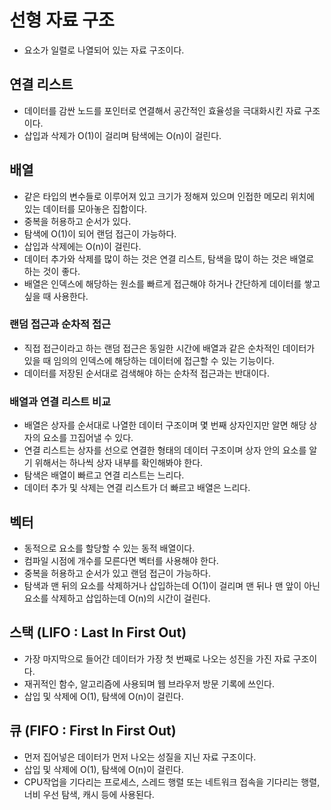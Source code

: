 # 선형 자료 구조

- 요소가 일렬로 나열되어 있는 자료 구조이다.

## 연결 리스트

- 데이터를 감싼 노드를 포인터로 연결해서 공간적인 효율성을 극대화시킨 자료 구조이다.
- 삽입과 삭제가 O(1)이 걸리며 탐색에는 O(n)이 걸린다.

## 배열

- 같은 타입의 변수들로 이루어져 있고 크기가 정해져 있으며 인접한 메모리 위치에 있는 데이터를 모아놓은 집합이다.
- 중복을 허용하고 순서가 있다.
- 탐색에 O(1)이 되어 랜덤 접근이 가능하다.
- 삽입과 삭제에는 O(n)이 걸린다.
- 데이터 추가와 삭제를 많이 하는 것은 연결 리스트, 탐색을 많이 하는 것은 배열로 하는 것이 좋다.
- 배열은 인덱스에 해당하는 원소를 빠르게 접근해야 하거나 간단하게 데이터를 쌓고 싶을 때 사용한다.

### 랜덤 접근과 순차적 접근

- 직접 접근이라고 하는 랜덤 접근은 동일한 시간에 배열과 같은 순차적인 데이터가 있을 때 임의의 인덱스에 해당하는 데이터에 접근할 수 있는 기능이다.
- 데이터를 저장된 순서대로 검색해야 하는 순차적 접근과는 반대이다.

### 배열과 연결 리스트 비교

- 배열은 상자를 순서대로 나열한 데이터 구조이며 몇 번째 상자인지만 알면 해당 상자의 요소를 끄집어낼 수 있다.
- 연결 리스트는 상자를 선으로 연결한 형태의 데이터 구조이며 상자 안의 요소를 알기 위해서는 하나씩 상자 내부를 확인해봐야 한다.
- 탐색은 배열이 빠르고 연결 리스트는 느리다.
- 데이터 추가 및 삭제는 연결 리스트가 더 빠르고 배열은 느리다.

## 벡터

- 동적으로 요소를 할당할 수 있는 동적 배열이다.
- 컴파일 시점에 개수를 모른다면 벡터를 사용해야 한다.
- 중복을 허용하고 순서가 있고 랜덤 접근이 가능하다.
- 탐색과 맨 뒤의 요소를 삭제하거나 삽입하는데 O(1)이 걸리며 맨 뒤나 맨 앞이 아닌 요소를 삭제하고 삽입하는데 O(n)의 시간이 걸린다.

## 스택 (LIFO : Last In First Out)

- 가장 마지막으로 들어간 데이터가 가장 첫 번째로 나오는 성진을 가진 자료 구조이다.
- 재귀적인 함수, 알고리즘에 사용되며 웹 브라우저 방문 기록에 쓰인다.
- 삽입 및 삭제에 O(1), 탐색에 O(n)이 걸린다.

## 큐 (FIFO : First In First Out)

- 먼저 집어넣은 데이터가 먼저 나오는 성질을 지닌 자료 구조이다.
- 삽입 및 삭제에 O(1), 탐색에 O(n)이 걸린다.
- CPU작업을 기다리는 프로세스, 스레드 행렬 또는 네트워크 접속을 기다리는 행렬, 너비 우선 탐색, 캐시 등에 사용된다.

